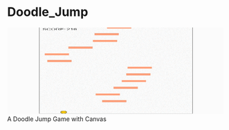 
# Doodle_Jump
<img src="doodle.gif" width="500px" height="200px" />
A Doodle Jump Game with Canvas

